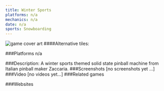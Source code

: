 ```yaml
---
title: Winter Sports
platforms: n/a
mechanics: n/a
date: n/a
sports: Snowboarding
---
```

![game cover art](//images.igdb.com/igdb/image/upload/t_cover_big/z7sxdykxvlyjrjo6be8j.jpg "Logo Title Text 1")
####Alternative tiles:

###Platforms
n/a

###Description:
A winter sports themed solid state pinball machine from Italian pinball maker Zaccaria.
###Screenshots
[no screenshots yet ...]
###Video
[no videos yet...]
###Related games

###Websites

